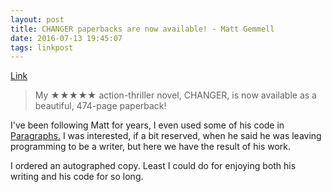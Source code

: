 ```yaml
---
layout: post
title: CHANGER paperbacks are now available! - Matt Gemmell
date: 2016-07-13 19:45:07
tags: linkpost
---
```

[Link][1]

>My ★★★★★ action-thriller novel, CHANGER, is now available as a beautiful, 474-page paperback!

I've been following Matt for years, I even used some of his code in [Paragraphs.][2] I was interested, if a bit reserved, when he said he was leaving programming to be a writer, but here we have the result of his work. 

I ordered an autographed copy. Least I could do for enjoying both his writing and his code for so long.


[1]: http://mattgemmell.com/changer-paperbacks-are-now-available/
[2]: https://jonathanbuys.com/Paragraphs
